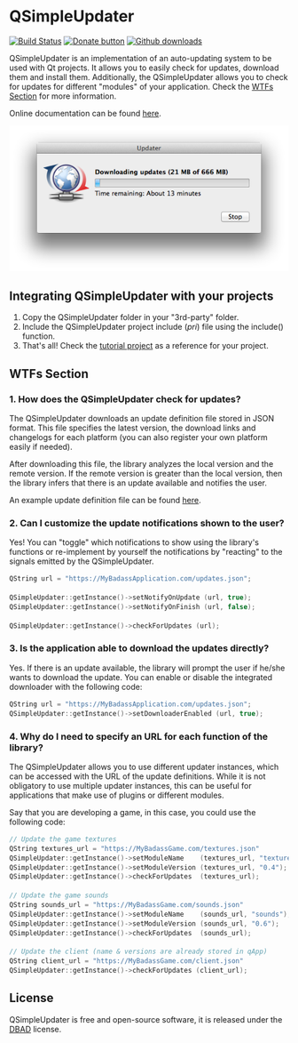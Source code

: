 # QSimpleUpdater

[![Build Status](https://img.shields.io/travis/alex-spataru/QSimpleUpdater.svg?style=flat-square)](https://travis-ci.org/alex-spataru/QSimpleUpdater)
[![Donate button](https://img.shields.io/badge/bitcoin-donate-brightgreen.svg?style=flat-square)](https://blockchain.info/address/1K85yLxjuqUmhkjP839R7C23XFhSxrefMx "Donate once-off to this project using BitCoin")
[![Github downloads](https://img.shields.io/github/downloads/alex-spataru/qsimpleupdater/total.svg?style=flat-square)](https://github.com/alex-spataru/qsimpleupdater/releases/latest)

QSimpleUpdater is an implementation of an auto-updating system to be used with Qt projects. It allows you to easily check for updates, download them and install them. Additionally, the QSimpleUpdater allows you to check for updates for different "modules" of your application. Check the [WTFs Section](#wtfs-section) for more information.

Online documentation can be found [here](http://qdriverstation.sourceforge.net/documentation/qsimpleupdater/).

[![Downloading](etc/screenshots/downloading.png)](etc/screenshots/)

## Integrating QSimpleUpdater with your projects
1. Copy the QSimpleUpdater folder in your "3rd-party" folder.
2. Include the QSimpleUpdater project include (*pri*) file using the include() function.
3. That's all! Check the [tutorial project](/tutorial) as a reference for your project.

## WTFs Section

### 1. How does the QSimpleUpdater check for updates?

The QSimpleUpdater downloads an update definition file stored in JSON format. This file specifies the latest version, the download links and changelogs for each platform (you can also register your own platform easily if needed).

After downloading this file, the library analyzes the local version and the remote version. If the remote version is greater than the local version, then the library infers that there is an update available and notifies the user.

An example update definition file can be found [here](https://github.com/alex-spataru/QSimpleUpdater/blob/master/tutorial/definitions/updates.json).

### 2. Can I customize the update notifications shown to the user?

Yes! You can "toggle" which notifications to show using the library's functions or re-implement by yourself the notifications by "reacting" to the signals emitted by the QSimpleUpdater.

```c++
QString url = "https://MyBadassApplication.com/updates.json";

QSimpleUpdater::getInstance()->setNotifyOnUpdate (url, true);
QSimpleUpdater::getInstance()->setNotifyOnFinish (url, false);

QSimpleUpdater::getInstance()->checkForUpdates (url);
```

### 3. Is the application able to download the updates directly?

Yes. If there is an update available, the library will prompt the user if he/she wants to download the update. You can enable or disable the integrated downloader with the following code:

```c++
QString url = "https://MyBadassApplication.com/updates.json";
QSimpleUpdater::getInstance()->setDownloaderEnabled (url, true);
```

### 4. Why do I need to specify an URL for each function of the library?

The QSimpleUpdater allows you to use different updater instances, which can be accessed with the URL of the update definitions.
While it is not obligatory to use multiple updater instances, this can be useful for applications that make use of plugins or different modules.

Say that you are developing a game, in this case, you could use the following code:

```c++
// Update the game textures
QString textures_url = "https://MyBadassGame.com/textures.json"
QSimpleUpdater::getInstance()->setModuleName    (textures_url, "textures");
QSimpleUpdater::getInstance()->setModuleVersion (textures_url, "0.4");
QSimpleUpdater::getInstance()->checkForUpdates  (textures_url);

// Update the game sounds
QString sounds_url = "https://MyBadassGame.com/sounds.json"
QSimpleUpdater::getInstance()->setModuleName    (sounds_url, "sounds");
QSimpleUpdater::getInstance()->setModuleVersion (sounds_url, "0.6");
QSimpleUpdater::getInstance()->checkForUpdates  (sounds_url);

// Update the client (name & versions are already stored in qApp)
QString client_url = "https://MyBadassGame.com/client.json"
QSimpleUpdater::getInstance()->checkForUpdates (client_url);
```

## License
QSimpleUpdater is free and open-source software, it is released under the [DBAD](COPYING.md) license.
